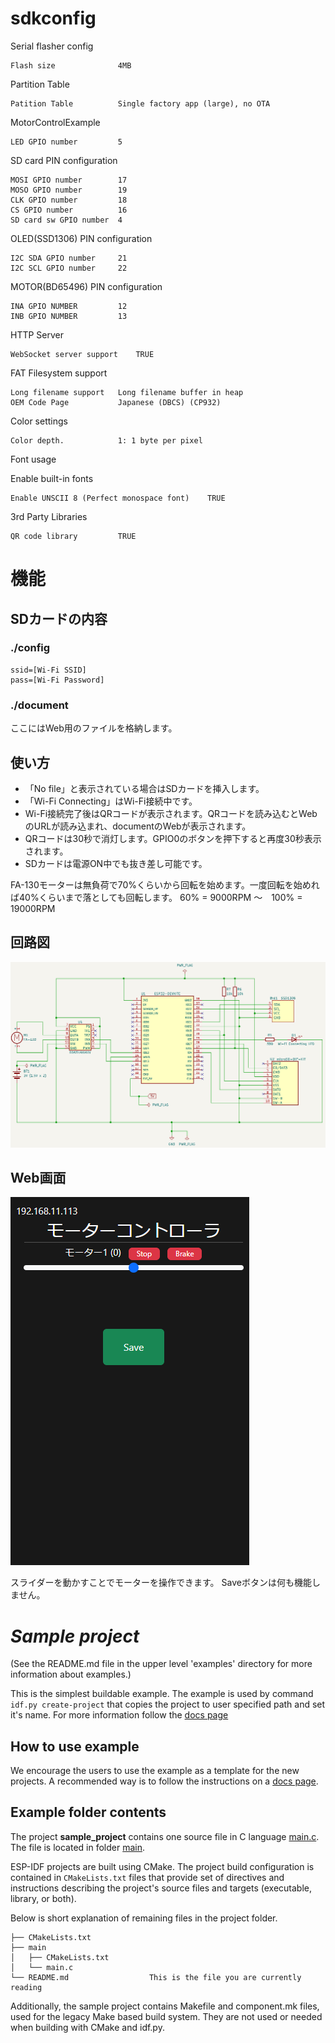 # sdkconfig
Serial flasher config

	Flash size				4MB

Partition Table

	Patition Table			Single factory app (large), no OTA

MotorControlExample

	LED GPIO number			5

SD card PIN configuration

	MOSI GPIO number		17
	MOSO GPIO number		19
	CLK GPIO number			18
	CS GPIO number			16
	SD card sw GPIO number	4

OLED(SSD1306) PIN configuration

	I2C SDA GPIO number		21
	I2C SCL GPIO number		22

MOTOR(BD65496) PIN configuration

	INA GPIO NUMBER			12
	INB GPIO NUMBER			13

HTTP Server

	WebSocket server support	TRUE

FAT Filesystem support

	Long filename support	Long filename buffer in heap
	OEM Code Page			Japanese (DBCS) (CP932)

Color settings

	Color depth.			1: 1 byte per pixel

Font usage

Enable built-in fonts

	Enable UNSCII 8 (Perfect monospace font)	TRUE

3rd Party Libraries

	QR code library			TRUE

# 機能

## SDカードの内容

### ./config

```
ssid=[Wi-Fi SSID]
pass=[Wi-Fi Password]
```

### ./document

ここにはWeb用のファイルを格納します。

## 使い方

* 「No file」と表示されている場合はSDカードを挿入します。
* 「Wi-Fi Connecting」はWi-Fi接続中です。
* Wi-Fi接続完了後はQRコードが表示されます。QRコードを読み込むとWebのURLが読み込まれ、documentのWebが表示されます。
* QRコードは30秒で消灯します。GPIO0のボタンを押下すると再度30秒表示されます。
* SDカードは電源ON中でも抜き差し可能です。

FA-130モーターは無負荷で70%くらいから回転を始めます。一度回転を始めれば40%くらいまで落としても回転します。
60% = 9000RPM ～　100% = 19000RPM

## 回路図

![回路図](https://github.com/yasuyoshi64/MotorControlExample/blob/main/MotorControlExample.png?raw=true)

## Web画面

![Web画面](https://github.com/yasuyoshi64/MotorControlExample/blob/main/MotorControlExampleWeb.png?raw=true)

スライダーを動かすことでモーターを操作できます。
Saveボタンは何も機能しません。

# _Sample project_

(See the README.md file in the upper level 'examples' directory for more information about examples.)

This is the simplest buildable example. The example is used by command `idf.py create-project`
that copies the project to user specified path and set it's name. For more information follow the [docs page](https://docs.espressif.com/projects/esp-idf/en/latest/api-guides/build-system.html#start-a-new-project)



## How to use example
We encourage the users to use the example as a template for the new projects.
A recommended way is to follow the instructions on a [docs page](https://docs.espressif.com/projects/esp-idf/en/latest/api-guides/build-system.html#start-a-new-project).

## Example folder contents

The project **sample_project** contains one source file in C language [main.c](main/main.c). The file is located in folder [main](main).

ESP-IDF projects are built using CMake. The project build configuration is contained in `CMakeLists.txt`
files that provide set of directives and instructions describing the project's source files and targets
(executable, library, or both). 

Below is short explanation of remaining files in the project folder.

```
├── CMakeLists.txt
├── main
│   ├── CMakeLists.txt
│   └── main.c
└── README.md                  This is the file you are currently reading
```
Additionally, the sample project contains Makefile and component.mk files, used for the legacy Make based build system. 
They are not used or needed when building with CMake and idf.py.
